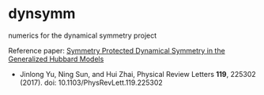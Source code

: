 # dynsymm
numerics for the dynamical symmetry project

Reference paper: [Symmetry Protected Dynamical Symmetry in the Generalized Hubbard 
Models](https://doi.org/10.1103/PhysRevLett.119.225302) 
* Jinlong Yu, Ning Sun, and Hui Zhai, Physical Review Letters **119**, 225302 (2017). 
doi: 10.1103/PhysRevLett.119.225302
